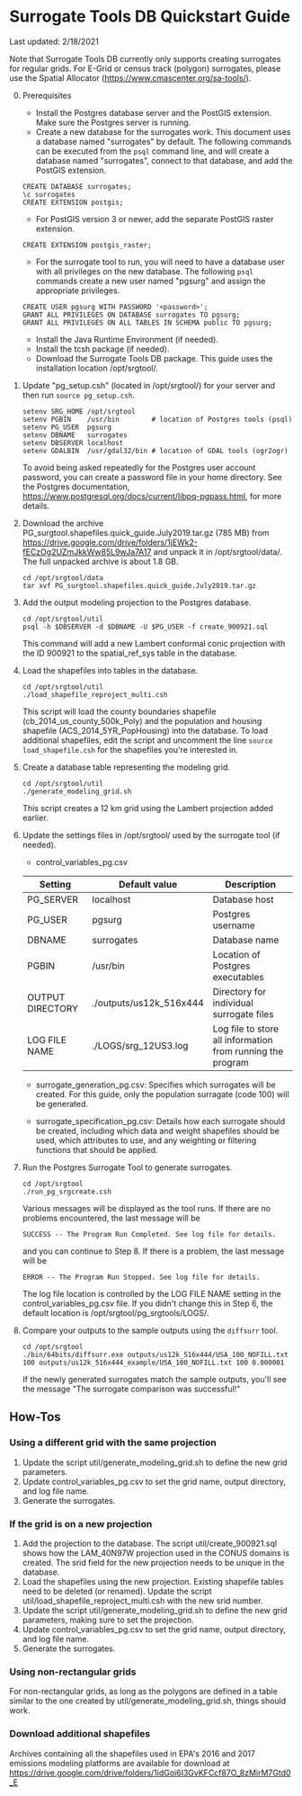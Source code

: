# Surrogate Tools DB Quickstart Guide
Last updated: 2/18/2021

Note that Surrogate Tools DB currently only supports creating surrogates for regular grids. For E-Grid or census track (polygon) surrogates, please use the Spatial Allocator (https://www.cmascenter.org/sa-tools/).

0. Prerequisites
   - Install the Postgres database server and the PostGIS extension. Make sure the Postgres server is running.
   - Create a new database for the surrogates work. This document uses a database named "surrogates" by default. The following commands can be executed from the `psql` command line, and will create a database named "surrogates", connect to that database, and add the PostGIS extension.
   ```
   CREATE DATABASE surrogates;
   \c surrogates
   CREATE EXTENSION postgis;
   ```
   - For PostGIS version 3 or newer, add the separate PostGIS raster extension.
   ```
   CREATE EXTENSION postgis_raster;
   ```

   - For the surrogate tool to run, you will need to have a database user with all privileges on the new database. The following `psql` commands create a new user named "pgsurg" and assign the appropriate privileges.
   ```
   CREATE USER pgsurg WITH PASSWORD '<password>';
   GRANT ALL PRIVILEGES ON DATABASE surrogates TO pgsurg;
   GRANT ALL PRIVILEGES ON ALL TABLES IN SCHEMA public TO pgsurg;
   ```

   - Install the Java Runtime Environment (if needed).
   - Install the tcsh package (if needed).
   - Download the Surrogate Tools DB package. This guide uses the installation location /opt/srgtool/.

1. Update "pg_setup.csh" (located in /opt/srgtool/) for your server and then run `source pg_setup.csh`.
   ```
   setenv SRG_HOME /opt/srgtool
   setenv PGBIN    /usr/bin        # location of Postgres tools (psql)
   setenv PG_USER  pgsurg
   setenv DBNAME   surrogates
   setenv DBSERVER localhost
   setenv GDALBIN  /usr/gdal32/bin # location of GDAL tools (ogr2ogr)
   ```
   To avoid being asked repeatedly for the Postgres user account password, you can create a password file in your home directory. See the Postgres documentation, https://www.postgresql.org/docs/current/libpq-pgpass.html, for more details.

2. Download the archive PG_surgtool.shapefiles.quick_guide.July2019.tar.gz (785 MB) from https://drive.google.com/drive/folders/1jEWk2-fECzOg2UZmJkkWw85L9wJa7A17 and unpack it in /opt/srgtool/data/. The full unpacked archive is about 1.8 GB.
   ```
   cd /opt/srgtool/data
   tar xvf PG_surgtool.shapefiles.quick_guide.July2019.tar.gz
   ```

3. Add the output modeling projection to the Postgres database.
   ```
   cd /opt/srgtool/util
   psql -h $DBSERVER -d $DBNAME -U $PG_USER -f create_900921.sql
   ```
   This command will add a new Lambert conformal conic projection with the ID 900921 to the spatial_ref_sys table in the database.

4. Load the shapefiles into tables in the database.
   ```
   cd /opt/srgtool/util
   ./load_shapefile_reproject_multi.csh
   ```
   This script will load the county boundaries shapefile (cb_2014_us_county_500k_Poly) and the population and housing shapefile (ACS_2014_5YR_PopHousing) into the database. To load additional shapefiles, edit the script and uncomment the line `source load_shapefile.csh` for the shapefiles you're interested in.

5. Create a database table representing the modeling grid.
   ```
   cd /opt/srgtool/util
   ./generate_modeling_grid.sh
   ```
   This script creates a 12 km grid using the Lambert projection added earlier.

6. Update the settings files in /opt/srgtool/ used by the surrogate tool (if needed).
   - control_variables_pg.csv
   
   | Setting | Default value | Description |
   | - | - | - |
   | PG_SERVER | localhost | Database host |
   | PG_USER | pgsurg | Postgres username |
   | DBNAME | surrogates | Database name |
   | PGBIN | /usr/bin | Location of Postgres executables |
   | OUTPUT DIRECTORY | ./outputs/us12k_516x444 | Directory for individual surrogate files |
   | LOG FILE NAME | ./LOGS/srg_12US3.log | Log file to store all information from running the program |

   - surrogate_generation_pg.csv: Specifies which surrogates will be created. For this guide, only the population surragate (code 100) will be generated.
   
   - surrogate_specification_pg.csv: Details how each surrogate should be created, including which data and weight shapefiles should be used, which attributes to use, and any weighting or filtering functions that should be applied.

7. Run the Postgres Surrogate Tool to generate surrogates.
   ```
   cd /opt/srgtool
   ./run_pg_srgcreate.csh
   ```
   Various messages will be displayed as the tool runs. If there are no problems encountered, the last message will be
   ```
   SUCCESS -- The Program Run Completed. See log file for details.
   ```
   and you can continue to Step 8. If there is a problem, the last message will be
   ```
   ERROR -- The Program Run Stopped. See log file for details.
   ```
   The log file location is controlled by the LOG FILE NAME setting in the control_variables_pg.csv file. If you didn't change this in Step 6, the default location is /opt/srgtool/pg_srgtools/LOGS/.

8. Compare your outputs to the sample outputs using the `diffsurr` tool.
   ```
   cd /opt/srgtool
   ./bin/64bits/diffsurr.exe outputs/us12k_516x444/USA_100_NOFILL.txt 100 outputs/us12k_516x444_example/USA_100_NOFILL.txt 100 0.000001
   ```
   If the newly generated surrogates match the sample outputs, you'll see the message "The surrogate comparison was successful!"

## How-Tos

### Using a different grid with the same projection

1. Update the script util/generate_modeling_grid.sh to define the new grid parameters.
2. Update control_variables_pg.csv to set the grid name, output directory, and log file name.
3. Generate the surrogates.

### If the grid is on a new projection

1. Add the projection to the database. The script util/create_900921.sql shows how the LAM_40N97W projection used in the CONUS domains is created. The srid field for the new projection needs to be unique in the database.
2. Load the shapefiles using the new projection. Existing shapefile tables need to be deleted (or renamed). Update the script util/load_shapefile_reproject_multi.csh with the new srid number.
3. Update the script util/generate_modeling_grid.sh to define the new grid parameters, making sure to set the projection.
4. Update control_variables_pg.csv to set the grid name, output directory, and log file name.
5. Generate the surrogates.

### Using non-rectangular grids

For non-rectangular grids, as long as the polygons are defined in a table similar to the one created by util/generate_modeling_grid.sh, things should work.

### Download additional shapefiles

Archives containing all the shapefiles used in EPA's 2016 and 2017 emissions modeling platforms are available for download at https://drive.google.com/drive/folders/1idGoi6I3GvKFCcf87O_8zMirM7Gtd0_E
